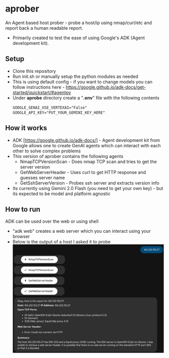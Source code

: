# aprober
An Agent based host prober - probe a host/ip using nmap/curl/etc and report back a human readable report.
* Primarily created to test the ease of using Google's ADK (Agent development kit).

## Setup
* Clone this repository
* Run init.sh or manually setup the python modules as needed
* This is using default config - if you want to change models you can follow instructions here - https://google.github.io/adk-docs/get-started/quickstart/#agentpy
* Under **aprobe** directory create a "**.env**" file with the following contents
  ```
  GOOGLE_GENAI_USE_VERTEXAI="False"
  GOOGLE_API_KEY="PUT_YOUR_GEMINI_KEY_HERE"
  ```


## How it works
* ADK [https://google.github.io/adk-docs/] - Agent development kit from Google allows one to create GenAI agents which can interact with each other to solve complex problems
* This version of aprober contains the following agents
  * NmapTCPVersionScan - Does nmap TCP scan and tries to get the server version
  * GetWebServerHeader - Uses curl to get HTTP response and guesses server name
  * GetSshServerVersion - Probes ssh server and extracts version info
* Its currently using Gemini 2.0 Flash (you need to get your own key) - but its expected to be model and platform agnostic

## How to run
ADK can be used over the web or using shell
* "adk web" creates a web server which you can interact using your browser
* Below is the output of a host I asked it to probe
  <img src='img1.png'>


